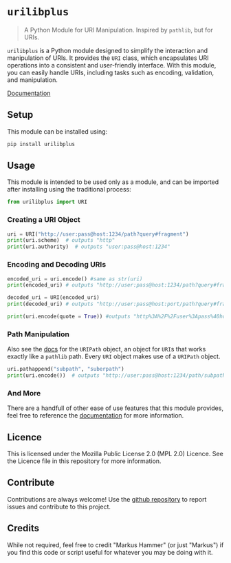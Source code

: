 
# `urilibplus`

> A Python Module for URI Manipulation. Inspired by `pathlib`, but for URIs.

`urilibplus` is a Python module designed to simplify the interaction and manipulation of URIs. It provides the `URI` class, which encapsulates URI operations into a consistent and user-friendly interface.
With this module, you can easily handle URIs, including tasks such as encoding, validation, and manipulation.

[Documentation](https://MarkusHammer.gthub.io/urilibplus-python)

## Setup

This module can be installed using:

```bash
pip install urilibplus
```

## Usage

This module is intended to be used only as a module, and can be imported after installing using the traditional process:

```python
from urilibplus import URI
```

### Creating a URI Object

```python
uri = URI("http://user:pass@host:1234/path?query#fragment")
print(uri.scheme)  # outputs "http"
print(uri.authority)  # outputs "user:pass@host:1234"
```

### Encoding and Decoding URIs

```python
encoded_uri = uri.encode() #same as str(uri)
print(encoded_uri) # outputs "http://user:pass@host:1234/path?query#fragment"

decoded_uri = URI(encoded_uri)
print(decoded_uri) # outputs "http://user:pass@host:port/path?query#fragment"

print(uri.encode(quote = True)) #outputs "http%3A%2F%2Fuser%3Apass%40host%3A1234%2Fpath%3Fquery%23fragment"
```

### Path Manipulation

Also see the [docs](https://MarkusHammer.gthub.io/urilibplus-python) for the `URIPath` object, an object for `URI`s that works exactly like a `pathlib` path.
Every `URI` object makes use of a `URIPath` object.

```python
uri.pathappend("subpath", "suberpath")
print(uri.encode())  # outputs "http://user:pass@host:1234/path/subpath/suberpath?query#fragment"
```

### And More

There are a handfull of other ease of use features that this module provides, feel free to reference the [documentation](https://MarkusHammer.gthub.io/urilibplus-python) for more information.

## Licence

This is licensed under the Mozilla Public License 2.0 (MPL 2.0) Licence. See the Licence file in this repository for more information.

## Contribute

Contributions are always welcome!
Use the [github repository](https://github.com/MarkusHammer/urilibplus-python) to report issues and contribute to this project.

## Credits

While not required, feel free to credit "Markus Hammer" (or just "Markus") if you find this code or script useful for whatever you may be doing with it.
